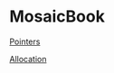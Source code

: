 # MosaicBook

[Pointers](https://github.com/pce1991/MosaicBook/blob/main/pointers.md)

[Allocation](https://github.com/pce1991/MosaicBook/blob/main/allocation.md)

